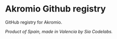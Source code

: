 # Akromio Github registry

GitHub registry for Akromio.

*Product of Spain, made in Valencia by Sia Codelabs.*
